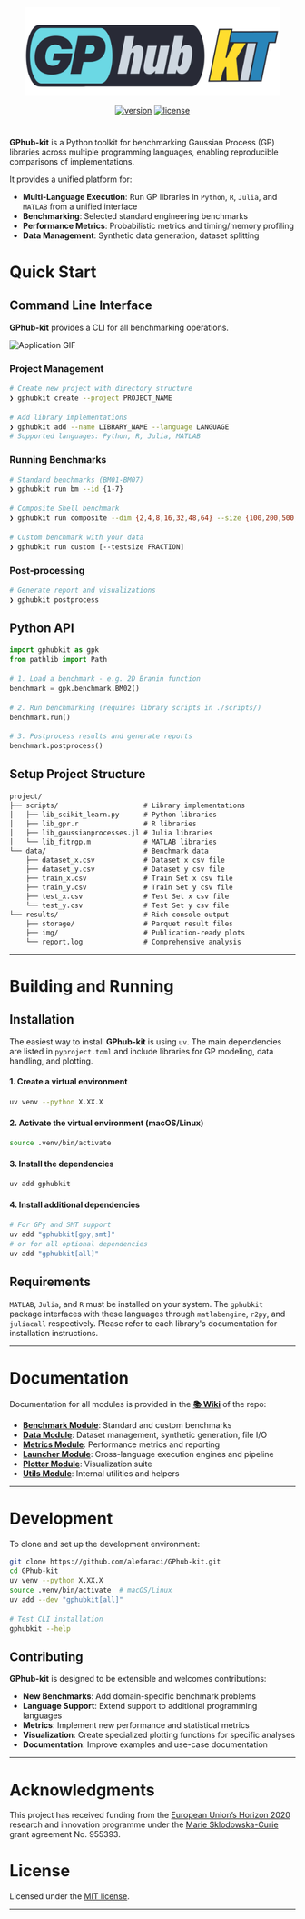 <p align="center">
    <img title="GPhub-kit-Logo" alt="GPhub-kit" src="./img/logo/GPhub-kit-Logo.png" width="450">
</p>

<div align="center">


  <a href="https://github.com/alefaraci/GPhub-kit/releases/tag/devs">![version](https://img.shields.io/badge/version-v0.1.0-brightgreen)</a>
  <a href="https://github.com/alefaraci/Kriging-Table-HTML/blob/main/LICENSE">![license](https://img.shields.io/badge/license-MIT-brightgreen.svg)</a>

</div>

#

**GPhub-kit** is a Python toolkit for benchmarking Gaussian Process (GP) libraries across multiple programming languages, enabling reproducible comparisons of implementations.

It provides a unified platform for:

- **Multi-Language Execution**: Run GP libraries in `Python`, `R`, `Julia`, and `MATLAB` from a unified interface
- **Benchmarking**: Selected standard engineering benchmarks
- **Performance Metrics**: Probabilistic metrics and timing/memory profiling
- **Data Management**: Synthetic data generation, dataset splitting


#  Quick Start

## Command Line Interface

**GPhub-kit** provides a CLI for all benchmarking operations.

![Application GIF](./img/cli.gif "Application Demo")

### Project Management

```bash
# Create new project with directory structure
❯ gphubkit create --project PROJECT_NAME

# Add library implementations
❯ gphubkit add --name LIBRARY_NAME --language LANGUAGE
# Supported languages: Python, R, Julia, MATLAB
```

### Running Benchmarks

```bash
# Standard benchmarks (BM01-BM07)
❯ gphubkit run bm --id {1-7}

# Composite Shell benchmark
❯ gphubkit run composite --dim {2,4,8,16,32,48,64} --size {100,200,500,700,1000,2000,3000}

# Custom benchmark with your data
❯ gphubkit run custom [--testsize FRACTION]
```

### Post-processing

```bash
# Generate report and visualizations
❯ gphubkit postprocess
```

## Python API

```python
import gphubkit as gpk
from pathlib import Path

# 1. Load a benchmark - e.g. 2D Branin function
benchmark = gpk.benchmark.BM02()

# 2. Run benchmarking (requires library scripts in ./scripts/)
benchmark.run()

# 3. Postprocess results and generate reports
benchmark.postprocess()
```

## **Setup Project Structure**

```
project/
├── scripts/                     # Library implementations
│   ├── lib_scikit_learn.py      # Python libraries
│   ├── lib_gpr.r                # R libraries
│   ├── lib_gaussianprocesses.jl # Julia libraries
│   └── lib_fitrgp.m             # MATLAB libraries
└── data/                        # Benchmark data
    ├── dataset_x.csv            # Dataset x csv file
    ├── dataset_y.csv            # Dataset y csv file
    ├── train_x.csv              # Train Set x csv file
    ├── train_y.csv              # Train Set y csv file
    ├── test_x.csv               # Test Set x csv file
    └── test_y.csv               # Test Set y csv file
└── results/                     # Rich console output
    ├── storage/                 # Parquet result files
    ├── img/                     # Publication-ready plots
    └── report.log               # Comprehensive analysis
```

---

# Building and Running

## Installation

The easiest way to install **GPhub-kit** is using `uv`.  The main dependencies are listed in `pyproject.toml` and include libraries for GP modeling, data handling, and plotting.

#### 1. Create a virtual environment

```bash
uv venv --python X.XX.X
```

#### 2. Activate the virtual environment (macOS/Linux)

```bash
source .venv/bin/activate
```

#### 3. Install the dependencies

```bash
uv add gphubkit
```

#### 4. Install additional dependencies

```bash
# For GPy and SMT support
uv add "gphubkit[gpy,smt]"
# or for all optional dependencies
uv add "gphubkit[all]"
```
## Requirements

`MATLAB`, `Julia`, and `R` must be installed on your system. The `gphubkit` package interfaces with these languages through `matlabengine`, `r2py`, and `juliacall` respectively. Please refer to each library's documentation for installation instructions.

---

#  Documentation

Documentation for all modules is provided in the **[📚 Wiki](https://github.com/alefaraci/GPhub-kit/wiki)** of the repo:

- **[Benchmark Module](https://github.com/alefaraci/GPhub-kit/Benchmark-module)**: Standard and custom benchmarks
- **[Data Module](https://github.com/alefaraci/GPhub-kit/Data-module)**: Dataset management, synthetic generation, file I/O
- **[Metrics Module](https://github.com/alefaraci/GPhub-kit/Metrics-module)**: Performance metrics and reporting
- **[Launcher Module](https://github.com/alefaraci/GPhub-kit/Launcher-module)**: Cross-language execution engines and pipeline
- **[Plotter Module](https://github.com/alefaraci/GPhub-kit/Plotter-module)**: Visualization suite
- **[Utils Module](https://github.com/alefaraci/GPhub-kit/Utils-module)**: Internal utilities and helpers



---

# Development

To clone and set up the development environment:

```bash
git clone https://github.com/alefaraci/GPhub-kit.git
cd GPhub-kit
uv venv --python X.XX.X
source .venv/bin/activate  # macOS/Linux
uv add --dev "gphubkit[all]"

# Test CLI installation
gphubkit --help
```

##  Contributing

**GPhub-kit** is designed to be extensible and welcomes contributions:

- **New Benchmarks**: Add domain-specific benchmark problems
- **Language Support**: Extend support to additional programming languages
- **Metrics**: Implement new performance and statistical metrics
- **Visualization**: Create specialized plotting functions for specific analyses
- **Documentation**: Improve examples and use-case documentation

---

# Acknowledgments

This project has received funding from the [European Union’s Horizon 2020](https://research-and-innovation.ec.europa.eu/funding/funding-opportunities/funding-programmes-and-open-calls/horizon-2020_en) research and innovation programme under the [Marie Sklodowska-Curie](https://marie-sklodowska-curie-actions.ec.europa.eu) grant agreement No. 955393.

# License

Licensed under the [MIT license](https://github.com/alefaraci/GPhub-kitPro/blob/main/LICENSE).

---
